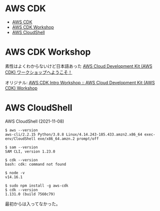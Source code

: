 # AWS CDK

- [AWS CDK](#aws-cdk)
- [AWS CDK Workshop](#aws-cdk-workshop)
- [AWS CloudShell](#aws-cloudshell)

# AWS CDK Workshop

素性はよくわからないけど日本語あった
[AWS Cloud Development Kit \(AWS CDK\) ワークショップへようこそ！ ](https://summit-online-japan-cdk.workshop.aws/)

オリジナル: [AWS CDK Intro Workshop :: AWS Cloud Development Kit (AWS CDK) Workshop](https://cdkworkshop.com/)


# AWS CloudShell

AWS CloudShell (2021-11-08)
```
$ aws --version
aws-cli/2.2.15 Python/3.8.8 Linux/4.14.243-185.433.amzn2.x86_64 exec-env/CloudShell exe/x86_64.amzn.2 prompt/off

$ sam --version
SAM CLI, version 1.23.0

$ cdk --version
bash: cdk: command not found

$ node -v
v14.16.1

$ sudo npm install -g aws-cdk
$ cdk --version
1.131.0 (build 7560c79)
```

最初からは入ってなかった。
